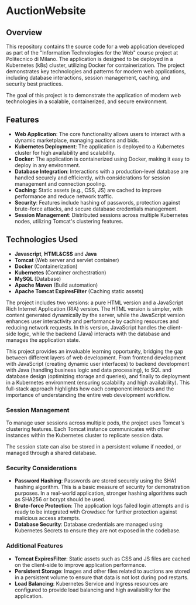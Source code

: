 # AuctionWebsite
## Overview

This repository contains the source code for a web application developed as part of the "Information Technologies for the Web" course project at Politecnico di Milano. The application is designed to be deployed in a Kubernetes (k8s) cluster, utilizing Docker for containerization. The project demonstrates key technologies and patterns for modern web applications, including database interactions, session management, caching, and security best practices.

The goal of this project is to demonstrate the application of modern web technologies in a scalable, containerized, and secure environment.

## Features

- **Web Application**: The core functionality allows users to interact with a dynamic marketplace, managing auctions and bids.
- **Kubernetes Deployment**: The application is deployed to a Kubernetes cluster for high availability and scalability.
- **Docker**: The application is containerized using Docker, making it easy to deploy in any environment.
- **Database Integration**: Interactions with a production-level database are handled securely and efficiently, with considerations for session management and connection pooling.
- **Caching**: Static assets (e.g., CSS, JS) are cached to improve performance and reduce network traffic.
- **Security**: Features include hashing of passwords, protection against brute-force attacks, and secure database credentials management.
- **Session Management**: Distributed sessions across multiple Kubernetes nodes, utilizing Tomcat's clustering features.

## Technologies Used

- **Javascript**, **HTML&CSS** and **Java**
- **Tomcat** (Web server and servlet container)
- **Docker** (Containerization)
- **Kubernetes** (Container orchestration)
- **MySQL** (Database)
- **Apache Maven** (Build automation)
- **Apache Tomcat ExpiresFilter** (Caching static assets)

The project includes two versions: a pure HTML version and a JavaScript Rich Internet Application (RIA) version. The HTML version is simpler, with content generated dynamically by the server, while the JavaScript version enhances user interactivity and performance by caching resources and reducing network requests. In this version, JavaScript handles the client-side logic, while the backend (Java) interacts with the database and manages the application state.

This project provides an invaluable learning opportunity, bridging the gap between different layers of web development. From frontend development with JavaScript (creating dynamic user interfaces) to backend development with Java (handling business logic and data processing), to SQL and database design (optimizing storage and queries), and finally to deployment in a Kubernetes environment (ensuring scalability and high availability). This full-stack approach highlights how each component interacts and the importance of understanding the entire web development workflow.

### Session Management

To manage user sessions across multiple pods, the project uses Tomcat's clustering features. Each Tomcat instance communicates with other instances within the Kubernetes cluster to replicate session data.

The session state can also be stored in a persistent volume if needed, or managed through a shared database.

### Security Considerations

- **Password Hashing**: Passwords are stored securely using the SHA1 hashing algorithm. This is a basic measure of security for demonstration purposes. In a real-world application, stronger hashing algorithms such as SHA256 or bcrypt should be used.
- **Brute-force Protection**: The application logs failed login attempts and is ready to be integrated with Crowdsec for further protection against malicious access attempts.
- **Database Security**: Database credentials are managed using Kubernetes Secrets to ensure they are not exposed in the codebase.

### Additional Features

- **Tomcat ExpiresFilter**: Static assets such as CSS and JS files are cached on the client-side to improve application performance.
- **Persistent Storage**: Images and other files related to auctions are stored in a persistent volume to ensure that data is not lost during pod restarts.
- **Load Balancing**: Kubernetes Service and Ingress resources are configured to provide load balancing and high availability for the application.
